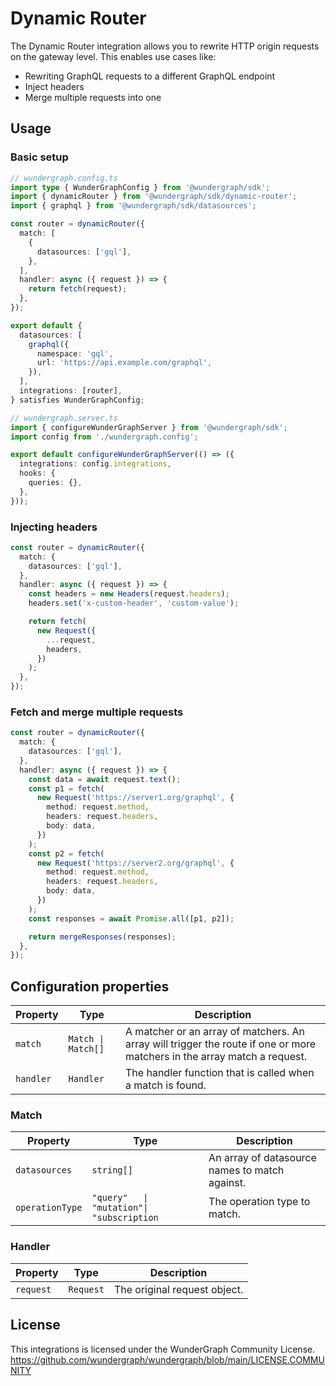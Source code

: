 # Dynamic Router

The Dynamic Router integration allows you to rewrite HTTP origin requests on the gateway level.
This enables use cases like:

- Rewriting GraphQL requests to a different GraphQL endpoint
- Inject headers
- Merge multiple requests into one

## Usage

### Basic setup

```typescript
// wundergraph.config.ts
import type { WunderGraphConfig } from '@wundergraph/sdk';
import { dynamicRouter } from '@wundergraph/sdk/dynamic-router';
import { graphql } from '@wundergraph/sdk/datasources';

const router = dynamicRouter({
  match: [
    {
      datasources: ['gql'],
    },
  ],
  handler: async ({ request }) => {
    return fetch(request);
  },
});

export default {
  datasources: [
    graphql({
      namespace: 'gql',
      url: 'https://api.example.com/graphql',
    }),
  ],
  integrations: [router],
} satisfies WunderGraphConfig;
```

```typescript
// wundergraph.server.ts
import { configureWunderGraphServer } from '@wundergraph/sdk';
import config from './wundergraph.config';

export default configureWunderGraphServer(() => ({
  integrations: config.integrations,
  hooks: {
    queries: {},
  },
}));
```

### Injecting headers

```ts
const router = dynamicRouter({
  match: {
    datasources: ['gql'],
  },
  handler: async ({ request }) => {
    const headers = new Headers(request.headers);
    headers.set('x-custom-header', 'custom-value');

    return fetch(
      new Request({
        ...request,
        headers,
      })
    );
  },
});
```

### Fetch and merge multiple requests

```ts
const router = dynamicRouter({
  match: {
    datasources: ['gql'],
  },
  handler: async ({ request }) => {
    const data = await request.text();
    const p1 = fetch(
      new Request('https://server1.org/graphql', {
        method: request.method,
        headers: request.headers,
        body: data,
      })
    );
    const p2 = fetch(
      new Request('https://server2.org/graphql', {
        method: request.method,
        headers: request.headers,
        body: data,
      })
    );
    const responses = await Promise.all([p1, p2]);

    return mergeResponses(responses);
  },
});
```

## Configuration properties

| Property  | Type               | Description                                                                                                              |
| --------- | ------------------ | ------------------------------------------------------------------------------------------------------------------------ |
| `match`   | `Match \| Match[]` | A matcher or an array of matchers. An array will trigger the route if one or more matchers in the array match a request. |
| `handler` | `Handler`          | The handler function that is called when a match is found.                                                               |

### Match

| Property        | Type                                      | Description                                    |
| --------------- | ----------------------------------------- | ---------------------------------------------- |
| `datasources`   | `string[]`                                | An array of datasource names to match against. |
| `operationType` | `"query"   \| "mutation"\| "subscription` | The operation type to match.                   |

### Handler

| Property  | Type      | Description                  |
| --------- | --------- | ---------------------------- |
| `request` | `Request` | The original request object. |

## License

This integrations is licensed under the WunderGraph Community License.
https://github.com/wundergraph/wundergraph/blob/main/LICENSE.COMMUNITY
